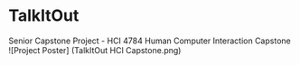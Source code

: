 # TalkItOut

Senior Capstone Project - HCI 4784 Human Computer Interaction Capstone
![Project Poster] (TalkItOut HCI Capstone.png)

